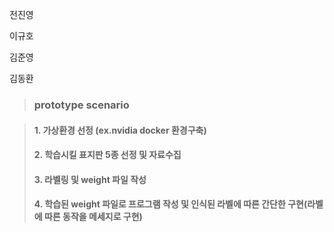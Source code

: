 전진영

이규호

김준영

김동환

>### prototype scenario

>#### 1. 가상환경 선정 (ex.nvidia docker 환경구축)
>#### 2. 학습시킬 표지판 5종 선정 및 자료수집
>#### 3. 라벨링 및 weight 파일 작성
>#### 4. 학습된 weight 파일로 프로그램 작성 및 인식된 라벨에 따른 간단한 구현(라벨에 따른 동작을 메세지로 구현)
